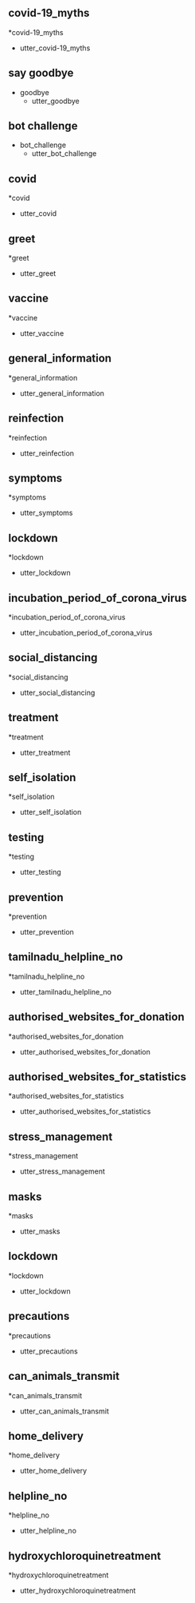 ## covid-19_myths
*covid-19_myths
   - utter_covid-19_myths
   
## say goodbye
* goodbye
  - utter_goodbye

## bot challenge
* bot_challenge
  - utter_bot_challenge
  
## covid
*covid
   - utter_covid
   
## greet
*greet
   - utter_greet
   
## vaccine
*vaccine
   - utter_vaccine 
   
## general_information
*general_information
   - utter_general_information 
   
## reinfection
*reinfection
   - utter_reinfection 
   
## symptoms
*symptoms
   - utter_symptoms 
   
## lockdown
*lockdown
   - utter_lockdown

## incubation_period_of_corona_virus
*incubation_period_of_corona_virus
   - utter_incubation_period_of_corona_virus

## social_distancing
*social_distancing
   - utter_social_distancing 
   
## treatment
*treatment
   - utter_treatment 
   
## self_isolation
*self_isolation
   - utter_self_isolation 
   
## testing
*testing
   - utter_testing 
   
## prevention
*prevention
   - utter_prevention 
   
## tamilnadu_helpline_no
*tamilnadu_helpline_no
   - utter_tamilnadu_helpline_no 
   
## authorised_websites_for_donation
*authorised_websites_for_donation
   - utter_authorised_websites_for_donation 
   
## authorised_websites_for_statistics
*authorised_websites_for_statistics
   - utter_authorised_websites_for_statistics 
   
## stress_management
*stress_management
   - utter_stress_management
   
## masks
*masks
   - utter_masks 
   
## lockdown
*lockdown
   - utter_lockdown 
   
## precautions
*precautions
   - utter_precautions 
   
## can_animals_transmit
*can_animals_transmit
   - utter_can_animals_transmit
   
## home_delivery 
*home_delivery
   - utter_home_delivery
   
## helpline_no
*helpline_no
  - utter_helpline_no
  
## hydroxychloroquinetreatment
*hydroxychloroquinetreatment
  - utter_hydroxychloroquinetreatment
      
      
      
   
 


